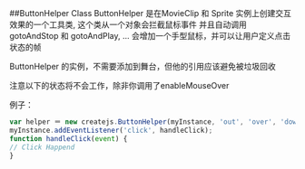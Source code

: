##ButtonHelper Class
ButtonHelper 是在MovieClip 和 Sprite 实例上创建交互效果的一个工具类, 这个类从一个对象会拦截鼠标事件
并且自动调用 gotoAndStop 和 gotoAndPlay, ... 会增加一个手型鼠标，并可以让用户定义点击状态的帧

ButtonHelper 的实例，不需要添加到舞台，但他的引用应该避免被垃圾回收

注意以下的状态将不会工作，除非你调用了enableMouseOver

例子：
```js
var helper ＝ new createjs.ButtonHelper(myInstance, 'out', 'over', 'down', false, myInstance, 'hit');
myInstance.addEventListener('click', handleClick);
function handleClick(event) {
// Click Happend
}
```